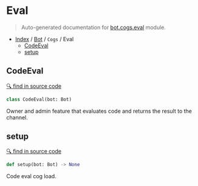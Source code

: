 # Eval

> Auto-generated documentation for [bot.cogs.eval](https://github.com/python-discord/bot/blob/master/bot/cogs/eval.py) module.

- [Index](../../README.md#modules) / [Bot](../index.md#bot) / `Cogs` / Eval
  - [CodeEval](#codeeval)
  - [setup](#setup)

## CodeEval

[🔍 find in source code](https://github.com/python-discord/bot/blob/master/bot/cogs/eval.py#L21)

```python
class CodeEval(bot: Bot)
```

Owner and admin feature that evaluates code and returns the result to the channel.

## setup

[🔍 find in source code](https://github.com/python-discord/bot/blob/master/bot/cogs/eval.py#L199)

```python
def setup(bot: Bot) -> None
```

Code eval cog load.
